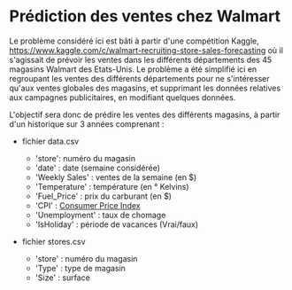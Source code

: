 # Prédiction des ventes chez Walmart 

Le problème considéré ici est bâti à partir d'une compétition Kaggle, https://www.kaggle.com/c/walmart-recruiting-store-sales-forecasting
où il s'agissait de prévoir les ventes dans les différents départements des 45 magasins Walmart des Etats-Unis. 
Le problème a été simplifié ici en regroupant les ventes des différents départements pour ne s'intéresser qu'aux ventes globales des magasins, et supprimant les données relatives aux campagnes publicitaires, en modifiant quelques données. 

L'objectif sera donc de prédire les ventes des différents magasins, à partir d'un historique sur 3 années comprenant :

- fichier data.csv
    - 'store':  numéro du magasin
    - 'date' : date (semaine considérée)
    - 'Weekly Sales' : ventes de la semaine (en \$)
    - 'Temperature' : température (en ° Kelvins)
    - 'Fuel_Price' : prix du carburant (en \$)
    - 'CPI' : [Consumer Price Index](https://www.bls.gov/cpi/)
    - 'Unemployment' : taux de chomage
    - 'IsHoliday' : période de vacances (Vrai/faux)

- fichier stores.csv
    - 'store' : numéro du magasin
    - 'Type' : type de magasin
    - 'Size' : surface
